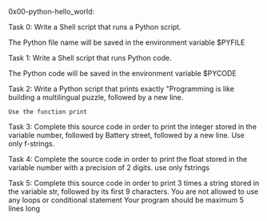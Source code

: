 0x00-python-hello_world:

Task 0: Write a Shell script that runs a Python script.

The Python file name will be saved in the environment variable $PYFILE

Task 1: Write a Shell script that runs Python code.

The Python code will be saved in the environment variable $PYCODE

Task 2: Write a Python script that prints exactly "Programming is like building a multilingual puzzle, followed by a new line.

    Use the function print

Task 3: Complete this source code in order to print the integer stored in the variable number, followed by Battery street, followed by a new line. Use only f-strings.

Task 4: Complete the source code in order to print the float stored in the variable number with a precision of 2 digits. use only fstrings

Task 5: Complete this source code in order to print 3 times a string stored in the variable str, followed by its first 9 characters.
    You are not allowed to use any loops or conditional statement
    Your program should be maximum 5 lines long